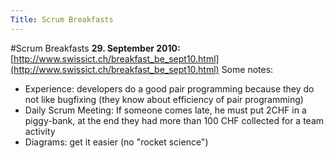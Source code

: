 ```yaml
---
Title: Scrum Breakfasts
---
```

#Scrum Breakfasts
**29. September 2010:** [http://www.swissict.ch/breakfast_be_sept10.html](http://www.swissict.ch/breakfast_be_sept10.html)
Some notes: 

-  Experience: developers do a good pair programming because they do not like bugfixing (they know about efficiency of pair programming)
-  Daily Scrum Meeting: If someone comes late, he must put 2CHF in a piggy-bank, at the end they had more than 100 CHF collected for a team activity
-  Diagrams: get it easier (no "rocket science")
